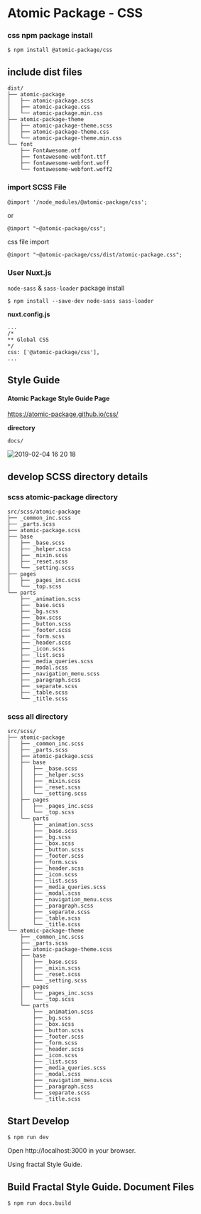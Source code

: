 # Atomic Package - CSS


### css npm package install

```
$ npm install @atomic-package/css
```

## include dist files

```
dist/
├── atomic-package
│   ├── atomic-package.scss
│   ├── atomic-package.css
│   └── atomic-package.min.css
├── atomic-package-theme
│   ├── atomic-package-theme.scss
│   ├── atomic-package-theme.css
│   └── atomic-package-theme.min.css
└── font
    ├── FontAwesome.otf
    ├── fontawesome-webfont.ttf
    ├── fontawesome-webfont.woff
    └── fontawesome-webfont.woff2
```

### import SCSS File

```
@import '/node_modules/@atomic-package/css';
```

or 

```
@import "~@atomic-package/css";
```


css file import
```
@import "~@atomic-package/css/dist/atomic-package.css";
```


### User Nuxt.js
 
`node-sass` & `sass-loader` package install 
 
```.env
$ npm install --save-dev node-sass sass-loader
```

**nuxt.config.js**


```
...
/*
** Global CSS
*/
css: ['@atomic-package/css'],
...

```


## Style Guide 

#### Atomic Package Style Guide Page

https://atomic-package.github.io/css/

**directory**

```
docs/
```

![2019-02-04 16 20 18](https://user-images.githubusercontent.com/1584153/52194860-e7c38000-2898-11e9-8757-5e4679bc122f.png)



## develop SCSS directory details

### scss atomic-package directory

```
src/scss/atomic-package
├── _common_inc.scss
├── _parts.scss
├── atomic-package.scss
├── base
│   ├── _base.scss
│   ├── _helper.scss
│   ├── _mixin.scss
│   ├── _reset.scss
│   └── _setting.scss
├── pages
│   ├── _pages_inc.scss
│   └── _top.scss
└── parts
    ├── _animation.scss
    ├── _base.scss
    ├── _bg.scss
    ├── _box.scss
    ├── _button.scss
    ├── _footer.scss
    ├── _form.scss
    ├── _header.scss
    ├── _icon.scss
    ├── _list.scss
    ├── _media_queries.scss
    ├── _modal.scss
    ├── _navigation_menu.scss
    ├── _paragraph.scss
    ├── _separate.scss
    ├── _table.scss
    └── _title.scss
```    



### scss all directory

```
src/scss/
├── atomic-package
│   ├── _common_inc.scss
│   ├── _parts.scss
│   ├── atomic-package.scss
│   ├── base
│   │   ├── _base.scss
│   │   ├── _helper.scss
│   │   ├── _mixin.scss
│   │   ├── _reset.scss
│   │   └── _setting.scss
│   ├── pages
│   │   ├── _pages_inc.scss
│   │   └── _top.scss
│   └── parts
│       ├── _animation.scss
│       ├── _base.scss
│       ├── _bg.scss
│       ├── _box.scss
│       ├── _button.scss
│       ├── _footer.scss
│       ├── _form.scss
│       ├── _header.scss
│       ├── _icon.scss
│       ├── _list.scss
│       ├── _media_queries.scss
│       ├── _modal.scss
│       ├── _navigation_menu.scss
│       ├── _paragraph.scss
│       ├── _separate.scss
│       ├── _table.scss
│       └── _title.scss
└── atomic-package-theme
    ├── _common_inc.scss
    ├── _parts.scss
    ├── atomic-package-theme.scss
    ├── base
    │   ├── _base.scss
    │   ├── _mixin.scss
    │   ├── _reset.scss
    │   └── _setting.scss
    ├── pages
    │   ├── _pages_inc.scss
    │   └── _top.scss
    └── parts
        ├── _animation.scss
        ├── _bg.scss
        ├── _box.scss
        ├── _button.scss
        ├── _footer.scss
        ├── _form.scss
        ├── _header.scss
        ├── _icon.scss
        ├── _list.scss
        ├── _media_queries.scss
        ├── _modal.scss
        ├── _navigation_menu.scss
        ├── _paragraph.scss
        ├── _separate.scss
        └── _title.scss
```

## Start Develop

```
$ npm run dev
```

Open http://localhost:3000 in your browser.

Using fractal Style Guide.

## Build Fractal Style Guide. Document Files


```
$ npm run docs.build
```